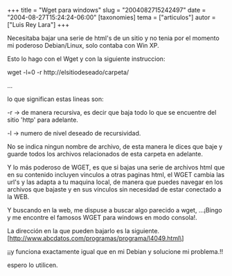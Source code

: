 +++
title = "Wget para windows"
slug = "2004082715242497"
date = "2004-08-27T15:24:24-06:00"
[taxonomies]
tema = ["articulos"]
autor = ["Luis Rey Lara"]
+++

Necesitaba bajar una serie de html's de un sitio y no tenia por el
momento mi poderoso Debian/Linux, solo contaba con Win XP.

Esto lo hago con el Wget y con la siguiente instruccion:

wget -l=0 -r http://elsitiodeseado/carpeta/

…

<!-- more -->
lo que significan estas lineas son:

-r -\> de manera recursiva, es decir que baja todo lo que se encuentre
del sitio 'http' para adelante.

-l -\> numero de nivel deseado de recursividad.

No se indica ningun nombre de archivo, de esta manera le dices que baje
y guarde todos los archivos relacionados de esta carpeta en adelante.

Y lo más poderoso de WGET, es que si bajas una serie de archivos html
que en su contenido incluyen vinculos a otras paginas html, el WGET
cambia las url's y las adapta a tu maquina local, de manera que puedes
navegar en los archivos que bajaste y en sus vinculos sin necesidad de
estar conectado a la WEB.

Y buscando en la web, me dispuse a buscar algo parecido a wget, …¡Bingo
y me encontre el famosos WGET para windows en modo consola!.

La dirección en la que pueden bajarlo es la siguiente.
\[http://www.abcdatos.com/programas/programa/l4049.html\]

¡¡y funciona exactamente igual que en mi Debian y solucione mi
problema.!!

espero lo utilicen.
